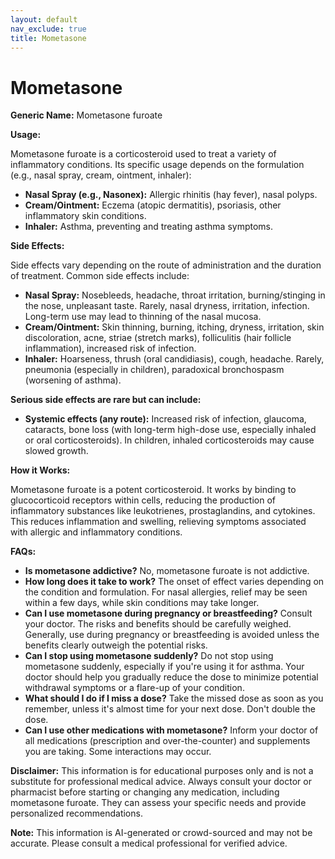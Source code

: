 ```yaml
---
layout: default
nav_exclude: true
title: Mometasone
---
```


# Mometasone

**Generic Name:** Mometasone furoate

**Usage:**

Mometasone furoate is a corticosteroid used to treat a variety of inflammatory conditions.  Its specific usage depends on the formulation (e.g., nasal spray, cream, ointment, inhaler):

* **Nasal Spray (e.g., Nasonex):** Allergic rhinitis (hay fever), nasal polyps.
* **Cream/Ointment:** Eczema (atopic dermatitis), psoriasis, other inflammatory skin conditions.
* **Inhaler:** Asthma, preventing and treating asthma symptoms.


**Side Effects:**

Side effects vary depending on the route of administration and the duration of treatment.  Common side effects include:

* **Nasal Spray:** Nosebleeds, headache, throat irritation, burning/stinging in the nose, unpleasant taste.  Rarely, nasal dryness, irritation, infection.  Long-term use may lead to thinning of the nasal mucosa.
* **Cream/Ointment:** Skin thinning, burning, itching, dryness, irritation, skin discoloration, acne, striae (stretch marks), folliculitis (hair follicle inflammation), increased risk of infection.
* **Inhaler:** Hoarseness, thrush (oral candidiasis), cough, headache.  Rarely, pneumonia (especially in children), paradoxical bronchospasm (worsening of asthma).

**Serious side effects are rare but can include:**

* **Systemic effects (any route):** Increased risk of infection, glaucoma, cataracts, bone loss (with long-term high-dose use, especially inhaled or oral corticosteroids).  In children, inhaled corticosteroids may cause slowed growth.

**How it Works:**

Mometasone furoate is a potent corticosteroid. It works by binding to glucocorticoid receptors within cells, reducing the production of inflammatory substances like leukotrienes, prostaglandins, and cytokines. This reduces inflammation and swelling, relieving symptoms associated with allergic and inflammatory conditions.


**FAQs:**

* **Is mometasone addictive?** No, mometasone furoate is not addictive.
* **How long does it take to work?** The onset of effect varies depending on the condition and formulation.  For nasal allergies, relief may be seen within a few days, while skin conditions may take longer.
* **Can I use mometasone during pregnancy or breastfeeding?**  Consult your doctor. The risks and benefits should be carefully weighed.  Generally, use during pregnancy or breastfeeding is avoided unless the benefits clearly outweigh the potential risks.
* **Can I stop using mometasone suddenly?**  Do not stop using mometasone suddenly, especially if you're using it for asthma.  Your doctor should help you gradually reduce the dose to minimize potential withdrawal symptoms or a flare-up of your condition.
* **What should I do if I miss a dose?** Take the missed dose as soon as you remember, unless it's almost time for your next dose. Don't double the dose.
* **Can I use other medications with mometasone?**  Inform your doctor of all medications (prescription and over-the-counter) and supplements you are taking.  Some interactions may occur.


**Disclaimer:** This information is for educational purposes only and is not a substitute for professional medical advice. Always consult your doctor or pharmacist before starting or changing any medication, including mometasone furoate.  They can assess your specific needs and provide personalized recommendations.


**Note:** This information is AI-generated or crowd-sourced and may not be accurate. Please consult a medical professional for verified advice.